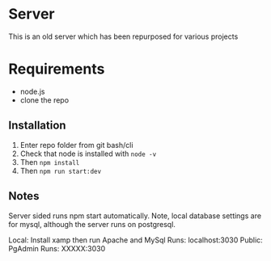 # Server
This is an old server which has been repurposed for various projects

# Requirements
- node.js
- clone the repo

## Installation 
1. Enter repo folder from git bash/cli
2. Check that node is installed with 
```node -v```
3. Then
``` npm install ```
4. Then
``` npm run start:dev ```

## Notes
Server sided runs npm start automatically.
Note, local database settings are for mysql, although the server runs on postgresql.

Local: Install xamp then run Apache and MySql
Runs: localhost:3030
Public: PgAdmin
Runs: XXXXX:3030

